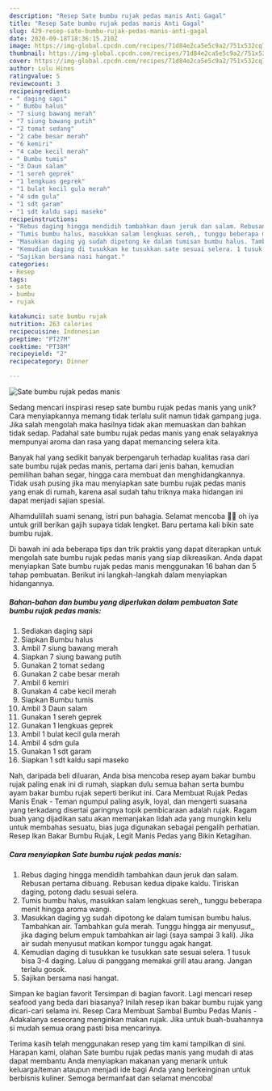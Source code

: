 ```yaml
---
description: "Resep Sate bumbu rujak pedas manis Anti Gagal"
title: "Resep Sate bumbu rujak pedas manis Anti Gagal"
slug: 429-resep-sate-bumbu-rujak-pedas-manis-anti-gagal
date: 2020-09-18T18:36:15.210Z
image: https://img-global.cpcdn.com/recipes/71d84e2ca5e5c9a2/751x532cq70/sate-bumbu-rujak-pedas-manis-foto-resep-utama.jpg
thumbnail: https://img-global.cpcdn.com/recipes/71d84e2ca5e5c9a2/751x532cq70/sate-bumbu-rujak-pedas-manis-foto-resep-utama.jpg
cover: https://img-global.cpcdn.com/recipes/71d84e2ca5e5c9a2/751x532cq70/sate-bumbu-rujak-pedas-manis-foto-resep-utama.jpg
author: Lulu Hines
ratingvalue: 5
reviewcount: 3
recipeingredient:
- " daging sapi"
- " Bumbu halus"
- "7 siung bawang merah"
- "7 siung bawang putih"
- "2 tomat sedang"
- "2 cabe besar merah"
- "6 kemiri"
- "4 cabe kecil merah"
- " Bumbu tumis"
- "3 Daun salam"
- "1 sereh geprek"
- "1 lengkuas geprek"
- "1 bulat kecil gula merah"
- "4 sdm gula"
- "1 sdt garam"
- "1 sdt kaldu sapi maseko"
recipeinstructions:
- "Rebus daging hingga mendidih tambahkan daun jeruk dan salam. Rebusan pertama dibuang. Rebusan kedua dipake kaldu. Tiriskan daging, potong dadu sesuai selera."
- "Tumis bumbu halus, masukkan salam lengkuas sereh,, tunggu beberapa menit hingga aroma wangi."
- "Masukkan daging yg sudah dipotong ke dalam tumisan bumbu halus. Tambahkan air. Tambahkan gula merah. Tunggu hingga air menyusut,, jika daging belum empuk tambahkan air lagi (saya sampai 3 kali). Jika air sudah menyusut matikan kompor tunggu agak hangat."
- "Kemudian daging di tusukkan ke tusukkan sate sesuai selera. 1 tusuk bisa 3-4 daging. Laluu di panggang memakai grill atau arang. Jangan terlalu gosok."
- "Sajikan bersama nasi hangat."
categories:
- Resep
tags:
- sate
- bumbu
- rujak

katakunci: sate bumbu rujak 
nutrition: 263 calories
recipecuisine: Indonesian
preptime: "PT27M"
cooktime: "PT38M"
recipeyield: "2"
recipecategory: Dinner

---
```



![Sate bumbu rujak pedas manis](https://img-global.cpcdn.com/recipes/71d84e2ca5e5c9a2/751x532cq70/sate-bumbu-rujak-pedas-manis-foto-resep-utama.jpg)

Sedang mencari inspirasi resep sate bumbu rujak pedas manis yang unik? Cara menyiapkannya memang tidak terlalu sulit namun tidak gampang juga. Jika salah mengolah maka hasilnya tidak akan memuaskan dan bahkan tidak sedap. Padahal sate bumbu rujak pedas manis yang enak selayaknya mempunyai aroma dan rasa yang dapat memancing selera kita.

Banyak hal yang sedikit banyak berpengaruh terhadap kualitas rasa dari sate bumbu rujak pedas manis, pertama dari jenis bahan, kemudian pemilihan bahan segar, hingga cara membuat dan menghidangkannya. Tidak usah pusing jika mau menyiapkan sate bumbu rujak pedas manis yang enak di rumah, karena asal sudah tahu triknya maka hidangan ini dapat menjadi sajian spesial.

Alhamdulillah suami senang, istri pun bahagia. Selamat mencoba 🥰🥰 oh iya untuk grill berikan gajih supaya tidak lengket. Baru pertama kali bikin sate bumbu rujak.


Di bawah ini ada beberapa tips dan trik praktis yang dapat diterapkan untuk mengolah sate bumbu rujak pedas manis yang siap dikreasikan. Anda dapat menyiapkan Sate bumbu rujak pedas manis menggunakan 16 bahan dan 5 tahap pembuatan. Berikut ini langkah-langkah dalam menyiapkan hidangannya.

<!--inarticleads1-->

##### Bahan-bahan dan bumbu yang diperlukan dalam pembuatan Sate bumbu rujak pedas manis:

1. Sediakan  daging sapi
1. Siapkan  Bumbu halus
1. Ambil 7 siung bawang merah
1. Siapkan 7 siung bawang putih
1. Gunakan 2 tomat sedang
1. Gunakan 2 cabe besar merah
1. Ambil 6 kemiri
1. Gunakan 4 cabe kecil merah
1. Siapkan  Bumbu tumis
1. Ambil 3 Daun salam
1. Gunakan 1 sereh geprek
1. Gunakan 1 lengkuas geprek
1. Ambil 1 bulat kecil gula merah
1. Ambil 4 sdm gula
1. Gunakan 1 sdt garam
1. Siapkan 1 sdt kaldu sapi maseko


Nah, daripada beli diluaran, Anda bisa mencoba resep ayam bakar bumbu rujak paling enak ini di rumah, siapkan dulu semua bahan serta bumbu ayam bakar bumbu rujak seperti berikut ini. Cara Membuat Rujak Pedas Manis Enak - Teman ngumpul paling asyik, loyal, dan mengerti suasana yang terkadang disertai garingnya topik pembicaraan adalah rujak. Ragam buah yang dijadikan satu akan memanjakan lidah ada yang mungkin kelu untuk membahas sesuatu, bias juga digunakan sebagai pengalih perhatian. Resep Ikan Bakar Bumbu Rujak, Legit Manis Pedas yang Bikin Ketagihan. 

<!--inarticleads2-->

##### Cara menyiapkan Sate bumbu rujak pedas manis:

1. Rebus daging hingga mendidih tambahkan daun jeruk dan salam. Rebusan pertama dibuang. Rebusan kedua dipake kaldu. Tiriskan daging, potong dadu sesuai selera.
1. Tumis bumbu halus, masukkan salam lengkuas sereh,, tunggu beberapa menit hingga aroma wangi.
1. Masukkan daging yg sudah dipotong ke dalam tumisan bumbu halus. Tambahkan air. Tambahkan gula merah. Tunggu hingga air menyusut,, jika daging belum empuk tambahkan air lagi (saya sampai 3 kali). Jika air sudah menyusut matikan kompor tunggu agak hangat.
1. Kemudian daging di tusukkan ke tusukkan sate sesuai selera. 1 tusuk bisa 3-4 daging. Laluu di panggang memakai grill atau arang. Jangan terlalu gosok.
1. Sajikan bersama nasi hangat.


Simpan ke bagian favorit Tersimpan di bagian favorit. Lagi mencari resep seafood yang beda dari biasanya? Inilah resep ikan bakar bumbu rujak yang dicari-cari selama ini. Resep Cara Membuat Sambal Bumbu Pedas Manis - Adakalanya seseorang menginkan makan rujak. Jika untuk buah-buahannya si mudah semua orang pasti bisa mencarinya. 

Terima kasih telah menggunakan resep yang tim kami tampilkan di sini. Harapan kami, olahan Sate bumbu rujak pedas manis yang mudah di atas dapat membantu Anda menyiapkan makanan yang menarik untuk keluarga/teman ataupun menjadi ide bagi Anda yang berkeinginan untuk berbisnis kuliner. Semoga bermanfaat dan selamat mencoba!

